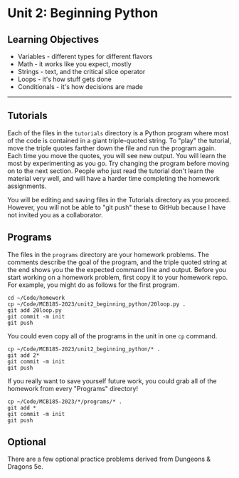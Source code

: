Unit 2: Beginning Python
========================

## Learning Objectives ##

+ Variables - different types for different flavors
+ Math - it works like you expect, mostly
+ Strings - text, and the critical slice operator
+ Loops - it's how stuff gets done
+ Conditionals - it's how decisions are made

------------------------------------------------------------------------------

## Tutorials ##

Each of the files in the `tutorials` directory is a Python program where most
of the code is contained in a giant triple-quoted string. To "play" the
tutorial, move the triple quotes farther down the file and run the program
again. Each time you move the quotes, you will see new output. You will learn
the most by experimenting as you go. Try changing the program before moving on
to the next section. People who just read the tutorial don't learn the material
very well, and will have a harder time completing the homework assignments.

You will be editing and saving files in the Tutorials directory as you proceed.
However, you will not be able to "git push" these to GitHub because I have not
invited you as a collaborator.

## Programs ##

The files in the `programs` directory are your homework problems. The comments
describe the goal of the program, and the triple quoted string at the end shows
you the the expected command line and output. Before you start working on a
homework problem, first copy it to your homework repo. For example, you might
do as follows for the first program.

```
cd ~/Code/homework
cp ~/Code/MCB185-2023/unit2_beginning_python/20loop.py .
git add 20loop.py
git commit -m init
git push
```

You could even copy all of the programs in the unit in one `cp` command.

```
cp ~/Code/MCB185-2023/unit2_beginning_python/* .
git add 2*
git commit -m init
git push
```

If you really want to save yourself future work, you could grab all of the
homework from every "Programs" directory!

```
cp ~/Code/MCB185-2023/*/programs/* .
git add *
git commit -m init
git push
```

## Optional ##

There are a few optional practice problems derived from Dungeons & Dragons 5e.
